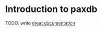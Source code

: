 # Introduction to paxdb

TODO: write [great documentation](http://jacobian.org/writing/great-documentation/what-to-write/)
